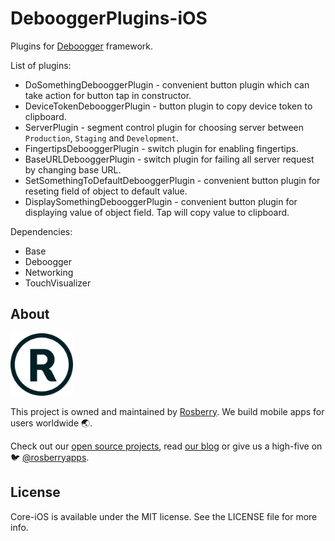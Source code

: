 # DebooggerPlugins-iOS

Plugins for [Deboogger](https://github.com/Rosberry/Deboogger) framework.

List of plugins:
- DoSomethingDebooggerPlugin - convenient button plugin which can take action for button tap in constructor.
- DeviceTokenDebooggerPlugin - button plugin to copy device token to clipboard.
- ServerPlugin - segment control plugin for choosing server between `Production`, `Staging` and `Development`.
- FingertipsDebooggerPlugin - switch plugin for enabling fingertips.
- BaseURLDebooggerPlugin - switch plugin for failing all server request by changing base URL.
- SetSomethingToDefaultDebooggerPlugin - convenient button plugin for reseting field of object to default value.
- DisplaySomethingDebooggerPlugin - convenient button plugin for displaying value of object field. Tap will copy value to clipboard.

Dependencies:
- Base
- Deboogger
- Networking
- TouchVisualizer

## About

<img src="https://github.com/rosberry/Foundation/blob/master/Assets/full_logo.png?raw=true" height="100" />

This project is owned and maintained by [Rosberry](http://rosberry.com). We build mobile apps for users worldwide 🌏.

Check out our [open source projects](https://github.com/rosberry), read [our blog](https://medium.com/@Rosberry) or give us a high-five on 🐦 [@rosberryapps](http://twitter.com/RosberryApps).

## License

Core-iOS is available under the MIT license. See the LICENSE file for more info.

